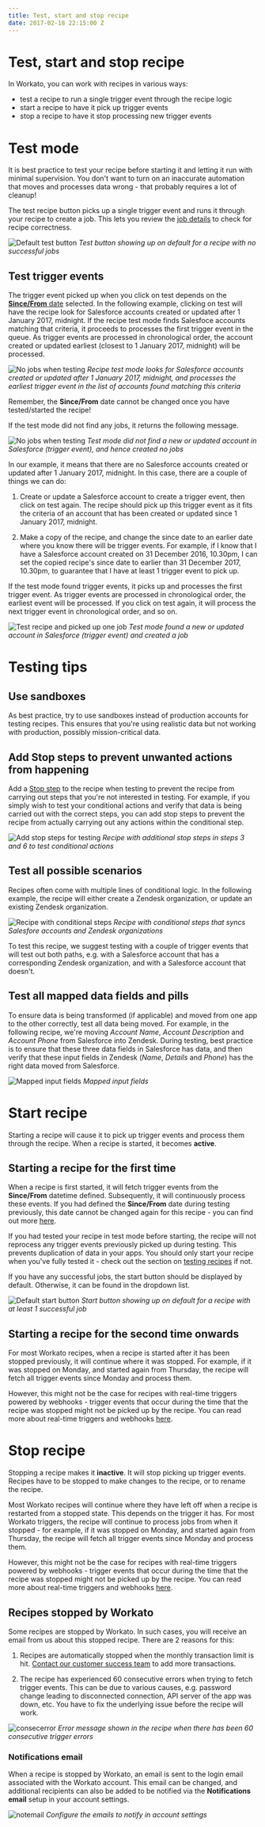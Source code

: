 ```yaml
---
title: Test, start and stop recipe
date: 2017-02-18 22:15:00 Z
---
```


# Test, start and stop recipe
In Workato, you can work with recipes in various ways:
- test a recipe to run a single trigger event through the recipe logic
- start a recipe to have it pick up trigger events
- stop a recipe to have it stop processing new trigger events

# Test mode
It is best practice to test your recipe before starting it and letting it run with minimal supervision. You don't want to turn on an inaccurate automation that moves and processes data wrong - that probably requires a lot of cleanup!

The test recipe button picks up a single trigger event and runs it through your recipe to create a job. This lets you review the [job details](/recipes/jobs.md#job-details) to check for recipe correctness.

![Default test button](~@img/startstop/default-test-button.gif)
*Test button showing up on default for a recipe with no successful jobs*

## Test trigger events
The trigger event picked up when you click on test depends on the [**Since/From** date](/recipes/triggers.md#since-from) selected. In the following example, clicking on test will have the recipe look for Salesforce accounts created or updated after 1 January 2017, midnight. If the recipe test mode finds Salesfoce accounts matching that criteria, it proceeds to processes the first trigger event in the queue. As trigger events are processed in chronological order, the account created or updated earliest (closest to 1 January 2017, midnight) will be processed.

![No jobs when testing](~@img/startstop/test-recipe-since-date.png)
*Recipe test mode looks for Salesforce accounts created or updated after 1 January 2017, midnight, and processes the earliest trigger event in the list of accounts found matching this criteria*

Remember, the **Since/From** date cannot be changed once you have tested/started the recipe!

If the test mode did not find any jobs, it returns the following message.

![No jobs when testing](~@img/startstop/test-found-no-jobs.gif)
*Test mode did not find a new or updated account in Salesforce (trigger event), and hence created no jobs*

In our example, it means that there are no Salesforce accounts created or updated after 1 January 2017, midnight. In this case, there are a couple of things we can do:

1. Create or update a Salesforce account to create a trigger event, then click on test again. The recipe should pick up this trigger event as it fits the criteria of an account that has been created or updated since 1 January 2017, midnight.

2. Make a copy of the recipe, and change the since date to an earlier date where you know there will be trigger events. For example, if I know that I have a Salesforce account created on 31 December 2016, 10.30pm, I can set the copied recipe's since date to earlier than 31 December 2017, 10.30pm, to guarantee that I have at least 1 trigger event to pick up.

If the test mode found trigger events, it picks up and processes the first trigger event. As trigger events are processed in chronological order, the earliest event will be processed. If you click on test again, it will process the next trigger event in chronological order, and so on. 

![Test recipe and picked up one job](~@img/startstop/test-one-job.gif)
*Test mode found a new or updated account in Salesforce (trigger event) and created a job*

# Testing tips

## Use sandboxes
As best practice, try to use sandboxes instead of production accounts for testing recipes. This ensures that you're using realistic data but not working with production, possibly mission-critical data.

## Add Stop steps to prevent unwanted actions from happening
Add a [Stop step](steps.md#stop-step) to the recipe when testing to prevent the recipe from carrying out steps that you're not interested in testing. For example, if you simply wish to test your conditional actions and verify that data is being carried out with the correct steps, you can add stop steps to prevent the recipe from actually carrying out any actions within the conditional step.

![Add stop steps for testing](~@img/startstop/add-stop-steps-for-test.png)
*Recipe with additional stop steps in steps 3 and 6 to test conditional actions*

## Test all possible scenarios
Recipes often come with multiple lines of conditional logic. In the following example, the recipe will either create a Zendesk organization, or update an existing Zendesk organization.

![Recipe with conditional steps](~@img/startstop/recipe-with-conditional-steps.png)
*Recipe with conditional steps that syncs Salesfore accounts and Zendesk organizations*

To test this recipe, we suggest testing with a couple of trigger events that will test out both paths, e.g. with a Salesforce account that has a corresponding Zendesk organization, and with a Salesforce account that doesn't.

## Test all mapped data fields and pills
To ensure data is being transformed (if applicable) and moved from one app to the other correctly, test all data being moved. For example, in the following recipe, we're moving *Account Name*, *Account Description* and *Account Phone* from Salesforce into Zendesk. During testing, best practice is to ensure that these three data fields in Salesforce has data, and then verify that these input fields in Zendesk (*Name*, *Details* and *Phone*) has the right data moved from Salesforce.

![Mapped input fields](~@img/startstop/mapped-input-fields.png)
*Mapped input fields*

# Start recipe
Starting a recipe will cause it to pick up trigger events and process them through the recipe. When a recipe is started, it becomes **active**.

## Starting a recipe for the first time
When a recipe is first started, it will fetch trigger events from the **Since/From** datetime defined. Subsequently, it will continuously process these events. If you had defined the **Since/From** date during testing previously, this date cannot be changed again for this recipe - you can find out more [here](triggers.md#since-from).

If you had tested your recipe in test mode before starting, the recipe will not reprocess any trigger events previously picked up during testing. This prevents duplication of data in your apps. You should only start your recipe when you've fully tested it - check out the section on [testing recipes](#test-mode) if not.

If you have any successful jobs, the start button should be displayed by default. Otherwise, it can be found in the dropdown list.

![Default start button](~@img/startstop/default-start-button.gif)
*Start button showing up on default for a recipe with at least 1 successful job*

## Starting a recipe for the second time onwards
For most Workato recipes, when a recipe is started after it has been stopped previously, it will continue where it was stopped. For example, if it was stopped on Monday, and started again from Thursday, the recipe will fetch all trigger events since Monday and process them.

However, this might not be the case for recipes with real-time triggers powered by webhooks - trigger events that occur during the time that the recipe was stopped might not be picked up by the recipe. You can read more about real-time triggers and webhooks [here](triggers.md#real-time-triggers).

# Stop recipe
Stopping a recipe makes it **inactive**. It will stop picking up trigger events. Recipes have to be stopped to make changes to the recipe, or to rename the recipe.

Most Workato recipes will continue where they have left off when a recipe is restarted from a stopped state. This depends on the trigger it has. For most Workato triggers, the recipe will continue to process jobs from when it stopped - for example, if it was stopped on Monday, and started again from Thursday, the recipe will fetch all trigger events since Monday and process them.

However, this might not be the case for recipes with real-time triggers powered by webhooks - trigger events that occur during the time that the recipe was stopped might not be picked up by the recipe. You can read more about real-time triggers and webhooks [here](triggers.md#real-time-triggers).

## Recipes stopped by Workato
Some recipes are stopped by Workato. In such cases, you will receive an email from us about this stopped recipe. There are 2 reasons for this:

  1. Recipes are automatically stopped when the monthly transaction limit is hit. [Contact our customer success team](/contact-us.md) to add more transactions.

  2. The recipe has experienced 60 consecutive errors when trying to fetch trigger events. This can be due to various causes, e.g. password change leading to disconnected connection, API server of the app was down, etc. You have to fix the underlying issue before the recipe will work.

  ![consecerror](~@img/startstop/consecerror.png)
  *Error message shown in the recipe when there has been 60 consecutive trigger errors*

### Notifications email
When a recipe is stopped by Workato, an email is sent to the login email associated with the Workato account. This email can be changed, and additional recipients can also be added to be notified via the **Notifications email** setup in your account settings.

![notemail](~@img/startstop/notemail.jpg)
*Configure the emails to notify in account settings*

